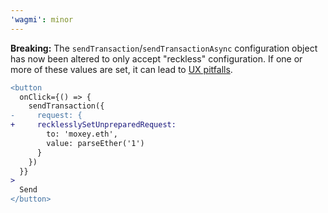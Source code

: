 ```yaml
---
'wagmi': minor
---
```


**Breaking:** The `sendTransaction`/`sendTransactionAsync` configuration object has now been altered to only accept "reckless" configuration. If one or more of these values are set, it can lead to [UX pitfalls](https://wagmi.sh/docs/prepare-hooks/intro#ux-pitfalls-without-prepare-hooks).

```diff
<button
  onClick={() => {
    sendTransaction({
-     request: {
+     recklesslySetUnpreparedRequest:
        to: 'moxey.eth',
        value: parseEther('1')
      }
    })
  }}
>
  Send
</button>
```
